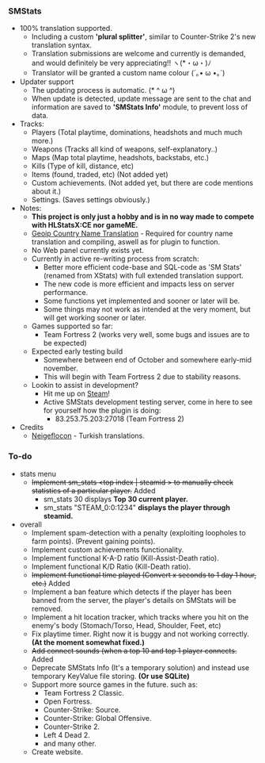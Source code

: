 ### SMStats
   - 100% translation supported.
      - Including a custom **'plural splitter'**, similar to Counter-Strike 2's new translation syntax.
      - Translation submissions are welcome and currently is demanded, and would definitely be very appreciating!! ヽ(*・ω・)ﾉ
      - Translator will be granted a custom name colour (´｡• ω •｡`)
   - Updater support
      - The updating process is automatic. (* ^ ω ^)
      - When update is detected, update message are sent to the chat and information are saved to **'SMStats Info'** module, to prevent loss of data.
   - Tracks:
      - Players (Total playtime, dominations, headshots and much much more.)
      - Weapons (Tracks all kind of weapons, self-explanatory..)
      - Maps (Map total playtime, headshots, backstabs, etc.)
      - Kills (Type of kill, distance, etc)
      - Items (found, traded, etc) (Not added yet)
      - Custom achievements. (Not added yet, but there are code mentions about it.)
      - Settings. (Saves settings obviously.)
   - Notes:
      - **This project is only just a hobby and is in no way made to compete with HLStatsX:CE nor gameME.**
      - [Geoip Country Name Translation](https://github.com/Teamkiller324/SM-Geoip-CountryName) - Required for country name translation and compiling, aswell as for plugin to function.
      - No Web panel currently exists yet.
      - Currently in active re-writing process from scratch:
          - Better more efficient code-base and SQL-code as 'SM Stats' (renamed from XStats) with full extended translation support.
          - The new code is more efficient and impacts less on server performance.
          - Some functions yet implemented and sooner or later will be.
          - Some things may not work as intended at the very moment, but will get working sooner or later.
      - Games supported so far:
          - Team Fortress 2 (works very well, some bugs and issues are to be expected)
      - Expected early testing build
          - Somewhere between end of October and somewhere early-mid november.
          - This will begin with Team Fortress 2 due to stability reasons.
      - Lookin to assist in development?
          - Hit me up on [Steam](https://steamcommunity.com/id/Teamkiller324)!
          - Active SMStats development testing server, come in here to see for yourself how the plugin is doing:
            - 83.253.75.203:27018 (Team Fortress 2)
   - Credits
      - [Neigeflocon](https://steamcommunity.com/profiles/76561197962831152) - Turkish translations.

### To-do
   - stats menu
        - ~~Implement sm_stats <top index | steamid > to manually check statistics of a particular player.~~ Added
             -  sm_stats 30 displays **Top 30 current player.**
             -  sm_stats "STEAM_0:0:1234" **displays the player through steamid.**
   - overall
        - Implement spam-detection with a penalty (exploiting loopholes to farm points). (Prevent gaining points).
        - Implement custom achievements functionality.
        - Implement functional K-A-D ratio (Kill-Assist-Death ratio).
        - Implement functional K/D Ratio (Kill-Death ratio).
        - ~~Implement functional time played (Convert x seconds to 1 day 1 hour, etc.)~~ Added
        - Implement a ban feature which detects if the player has been banned from the server, the player's details on SMStats will be removed.
        - Implement a hit location tracker, which tracks where you hit on the enemy's body (Stomach/Torso, Head, Shoulder, Feet, etc)
        - Fix playtime timer. Right now it is buggy and not working correctly. **(At the moment somewhat fixed.)**
        - ~~Add connect sounds (when a top 10 and top 1 player connects.~~ Added
        - Deprecate SMStats Info (It's a temporary solution) and instead use temporary KeyValue file storing. **(Or use SQLite)**
        - Support more source games in the future. such as:
          - Team Fortress 2 Classic.
          - Open Fortress.
          - Counter-Strike: Source.
          - Counter-Strike: Global Offensive.
          - Counter-Strike 2.
          - Left 4 Dead 2.
          - and many other.
        - Create website.
